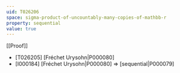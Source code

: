 ```yaml
---
uid: T026206
space: sigma-product-of-uncountably-many-copies-of-mathbb-r
property: sequential
value: true
---
```

[[Proof]]

* [T026205] [Fréchet Urysohn|P000080]
* [I000184] [Fréchet Urysohn|P000080] => [sequential|P000079]


